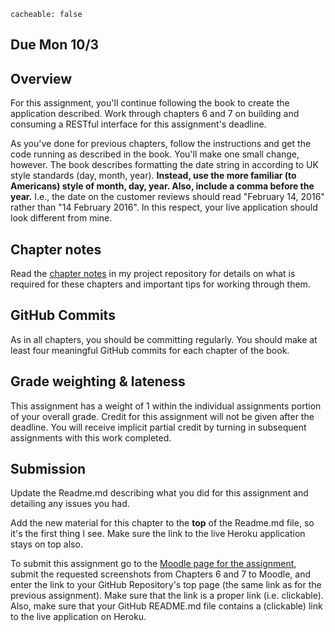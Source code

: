 ```
cacheable: false
```

## **Due Mon 10/3**

## Overview

For this assignment, you'll continue following the book to create the application described. Work through chapters 6 and 7 on building and consuming a RESTful interface for this assignment's deadline.

As you've done for previous chapters, follow the instructions and get the code running as described in the book. You'll make one small change, however. The book describes formatting the date string in according to UK style standards (day, month, year). **Instead, use the more familiar (to Americans) style of month, day, year. Also, include a comma before the year.** I.e., the date on the customer reviews should read "February 14, 2016" rather than "14 February 2016". In this respect, your live application should look different from mine.

## Chapter notes

Read the [chapter notes](https://github.com/UPS-CSCI240-F16/TonyMullen#chapter-7) in my project repository for details on what is required for these chapters and important tips for working through them.

## GitHub Commits

As in all chapters, you should be committing regularly. You should make at least four meaningful GitHub commits for each chapter of the book.

## Grade weighting & lateness

This assignment has a weight of 1 within the individual assignments portion of your overall grade. Credit for this assignment will not be given after the deadline. You will receive implicit partial credit by turning in subsequent assignments with this work completed.  

## Submission

Update the Readme.md describing what you did for this assignment
and detailing any issues you had.

Add the new material for this chapter to the **top** of the Readme.md file, so it's the first thing I see. Make sure the link to the live Heroku application stays on top also.

To submit this assignment go to the [Moodle page for the assignment](https://moodle.pugetsound.edu/moodle/mod/assign/view.php?id=336597), submit the requested screenshots from Chapters 6 and 7 to Moodle, and enter the link to your GitHub Repository's top page (the same link as for the previous assignment). Make sure that the link is a proper link (i.e. clickable). Also, make sure that your GitHub README.md file contains a (clickable) link to the live application on Heroku.
